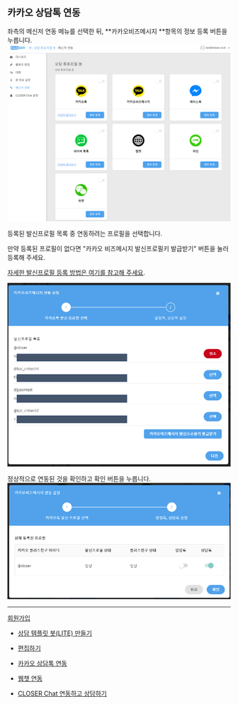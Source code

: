 ## 카카오 상담톡 연동

좌측의 메신저 연동 메뉴를 선택한 뒤, **카카오비즈메시지 **항목의 정보 등록 버튼을 누릅니다.![](/assets/builder_tutorial_integration.png)

등록된 발신프로필 목록 중 연동하려는 프로필을 선택합니다.

만약 등록된 프로필이 없다면 "카카오 비즈메시지 발신프로필키 발급받기" 버튼을 눌러 등록해 주세요.

[자세한 발신프로필 등록 방법은 여기를 참고해 주세요](/c0c1-b2f4-d1a1-c2dc-c791-d558-ae30/ce74-ce74-c624-bc1c-c2e0-d504-b85c-d544-b4f1-b85d.md).

![](/assets/builder_integrate_kakaobizprofile.png)

정상적으로 연동된 것을 확인하고 확인 버튼을 누릅니다.![](/assets/builder_integrate_kakaobiz_profile.png)

---

[회원가입](/tutorial.md)

* [상담 템플릿 봇\(LITE\) 만들기](/tutorial/c0c1-b2f4-d15c-d50c-b9bf-bd0728-lite-b9cc-b4e4-ae30.md)

* [편집하기](/tutorial/d3b8-c9d1-d558-ae30.md)

* [카카오 상담톡 연동](/tutorial/ce74-ce74-c624-c0c1-b2f4-d1a1-c5f0-b3d9.md)

* [웹챗 연동](/tutorial/c6f9-cc57-c5f0-b3d9.md)

* [CLOSER Chat 연동하고 상담하기](/tutorial/closer-chat-c5f0-b3d9.md)



